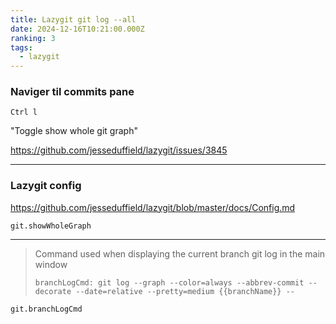 ```yaml
---
title: Lazygit git log --all
date: 2024-12-16T10:21:00.000Z
ranking: 3
tags:
  - lazygit
---
```

### Naviger til commits pane

`Ctrl l`

"Toggle show whole git graph"

<https://github.com/jesseduffield/lazygit/issues/3845>

---

### Lazygit config

<https://github.com/jesseduffield/lazygit/blob/master/docs/Config.md>

`git.showWholeGraph`


---

>  Command used when displaying the current branch git log in the main window
>
> `branchLogCmd: git log --graph --color=always --abbrev-commit --decorate --date=relative --pretty=medium {{branchName}} --`

`git.branchLogCmd`




